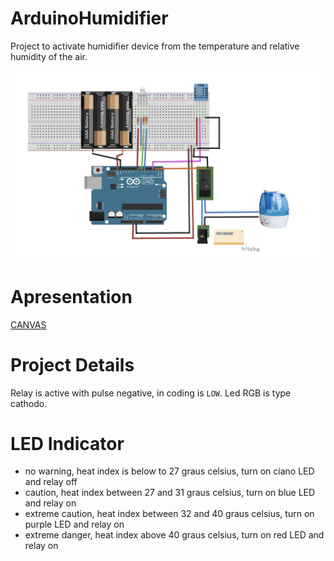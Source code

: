 # ArduinoHumidifier
Project to activate humidifier device from the temperature and relative humidity of the air.

![Alt ou título da imagem](Trabalho_robotica.png)

# Apresentation
[CANVAS](https://www.canva.com/design/DAD3wlA_JGk/d6Pr2IO1NJpFbZ4IaD4_vA/view?utm_content=DAD3wlA_JGk&utm_campaign=designshare&utm_medium=link&utm_source=sharebutton)

# Project Details 

Relay is active with pulse negative, in coding is `LOW`.
Led RGB is type cathodo.

# LED Indicator
* no warning, heat index is below to 27 graus celsius,  turn on ciano LED and relay off
* caution, heat index between 27 and 31 graus celsius, turn on blue LED and relay on
* extreme caution, heat index between 32 and 40 graus celsius, turn on purple LED and relay on
* extreme danger, heat index above 40 graus celsius, turn on red LED and relay on
